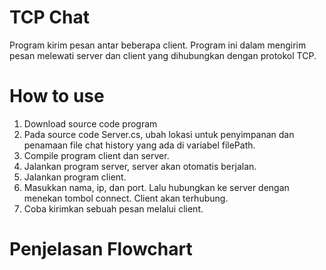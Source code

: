 # TCP Chat
 
Program kirim pesan antar beberapa client. Program ini dalam mengirim pesan melewati server dan client yang dihubungkan dengan protokol TCP.

# How to use

1. Download source code program
2. Pada source code Server.cs, ubah lokasi untuk penyimpanan dan penamaan file chat history yang ada di variabel filePath.
3. Compile program client dan server.
4. Jalankan program server, server akan otomatis berjalan.
5. Jalankan program client.
6. Masukkan nama, ip, dan port. Lalu hubungkan ke server dengan menekan tombol connect. Client akan terhubung.
7. Coba kirimkan sebuah pesan melalui client.

# Penjelasan Flowchart

